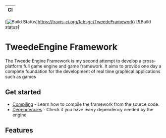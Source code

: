 | CI            |
| ------------- |
[![Build Status](https://travis-ci.org/fabsgc/TweedeFramework.svg?branch=master)]https://travis-ci.org/fabsgc/TweedeFramework) [![Build status]

# TweedeEngine Framework

The Tweede Engine Framework is my second attempt to develop a cross-platform full game engine and game framework. It aims to provide one day a complete foundation for the development of real time graphical applications such as games

## Get started
* [Compiling](Documentation/Compiling.md) - Learn how to compile the framework from the source code. 
* [Dependencies](Documentation/Dependencies.md) - Check if you have every dependency needed by the engine

## Features